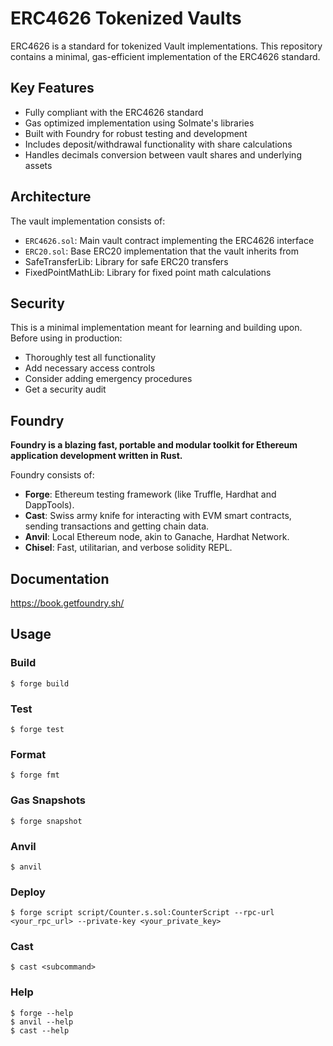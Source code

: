 # ERC4626 Tokenized Vaults

ERC4626 is a standard for tokenized Vault implementations. This repository contains a minimal, gas-efficient implementation of the ERC4626 standard.

## Key Features

- Fully compliant with the ERC4626 standard
- Gas optimized implementation using Solmate's libraries
- Built with Foundry for robust testing and development
- Includes deposit/withdrawal functionality with share calculations
- Handles decimals conversion between vault shares and underlying assets

## Architecture

The vault implementation consists of:

- `ERC4626.sol`: Main vault contract implementing the ERC4626 interface
- `ERC20.sol`: Base ERC20 implementation that the vault inherits from
- SafeTransferLib: Library for safe ERC20 transfers
- FixedPointMathLib: Library for fixed point math calculations

## Security

This is a minimal implementation meant for learning and building upon. Before using in production:

- Thoroughly test all functionality
- Add necessary access controls
- Consider adding emergency procedures
- Get a security audit

## Foundry

**Foundry is a blazing fast, portable and modular toolkit for Ethereum application development written in Rust.**

Foundry consists of:

- **Forge**: Ethereum testing framework (like Truffle, Hardhat and DappTools).
- **Cast**: Swiss army knife for interacting with EVM smart contracts, sending transactions and getting chain data.
- **Anvil**: Local Ethereum node, akin to Ganache, Hardhat Network.
- **Chisel**: Fast, utilitarian, and verbose solidity REPL.

## Documentation

https://book.getfoundry.sh/

## Usage

### Build

```shell
$ forge build
```

### Test

```shell
$ forge test
```

### Format

```shell
$ forge fmt
```

### Gas Snapshots

```shell
$ forge snapshot
```

### Anvil

```shell
$ anvil
```

### Deploy

```shell
$ forge script script/Counter.s.sol:CounterScript --rpc-url <your_rpc_url> --private-key <your_private_key>
```

### Cast

```shell
$ cast <subcommand>
```

### Help

```shell
$ forge --help
$ anvil --help
$ cast --help
```

